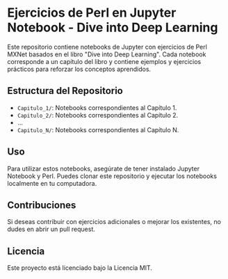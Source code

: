 # Ejercicios de Perl en Jupyter Notebook - Dive into Deep Learning

Este repositorio contiene notebooks de Jupyter con ejercicios de Perl MXNet basados en el libro "Dive into Deep Learning". Cada notebook corresponde a un capítulo del libro y contiene ejemplos y ejercicios prácticos para reforzar los conceptos aprendidos.

## Estructura del Repositorio

- `Capitulo_1/`: Notebooks correspondientes al Capítulo 1.
- `Capitulo_2/`: Notebooks correspondientes al Capítulo 2.
- ...
- `Capitulo_N/`: Notebooks correspondientes al Capítulo N.

## Uso

Para utilizar estos notebooks, asegúrate de tener instalado Jupyter Notebook y Perl. Puedes clonar este repositorio y ejecutar los notebooks localmente en tu computadora.

## Contribuciones

Si deseas contribuir con ejercicios adicionales o mejorar los existentes, no dudes en abrir un pull request.

## Licencia

Este proyecto está licenciado bajo la Licencia MIT.
